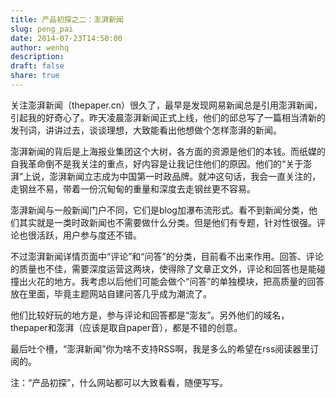 ```yaml
---
title: 产品初探之二：澎湃新闻
slug: peng_pai
date: 2014-07-23T14:50:00
author: wenhq
description: 
draft: false
share: true
---
```


关注澎湃新闻（thepaper.cn）很久了，最早是发现网易新闻总是引用澎湃新闻，引起我的好奇心了。昨天凌晨澎湃新闻正式上线，他们的邱总写了一篇相当清新的发刊词，讲讲过去，谈谈理想，大致能看出他想做个怎样澎湃的新闻。

澎湃新闻的背后是上海报业集团这个大树，各方面的资源是他们的本钱。而纸媒的自我革命倒不是我关注的重点，好内容是让我记住他们的原因。他们的“关于澎湃”上说，澎湃新闻立志成为中国第一时政品牌。就冲这句话，我会一直关注的，走钢丝不易，带着一份沉甸甸的重量和深度去走钢丝更不容易。

澎湃新闻与一般新闻门户不同，它们是blog加瀑布流形式。看不到新闻分类，他们其实就是一类时政新闻也不需要做什么分类。但是他们有专题，针对性很强。评论也很活跃，用户参与度还不错。

不过澎湃新闻详情页面中“评论”和“问答”的分类，目前看不出来作用。回答、评论的质量也不佳，需要深度运营这两块，使得除了文章正文外，评论和回答也是能碰撞出火花的地方。我考虑以后他们可能会做个“问答”的单独模块，把高质量的回答放在里面，毕竟主题网站自建问答几乎成为潮流了。

他们比较好玩的地方是，参与评论和回答都是“澎友”。另外他们的域名，thepaper和澎湃（应该是取自paper音），都是不错的创意。

最后吐个槽，“澎湃新闻”你为啥不支持RSS啊，我是多么的希望在rss阅读器里订阅的。

注：“产品初探”，什么网站都可以大致看看，随便写写。